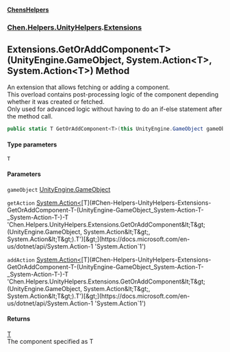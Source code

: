 #### [ChensHelpers](./index.md 'index')
### [Chen.Helpers.UnityHelpers](./Chen-Helpers-UnityHelpers.md 'Chen.Helpers.UnityHelpers').[Extensions](./Chen-Helpers-UnityHelpers-Extensions.md 'Chen.Helpers.UnityHelpers.Extensions')
## Extensions.GetOrAddComponent&lt;T&gt;(UnityEngine.GameObject, System.Action&lt;T&gt;, System.Action&lt;T&gt;) Method
An extension that allows fetching or adding a component.  
This overload contains post-processing logic of the component depending whether it was created or fetched.  
Only used for advanced logic without having to do an if-else statement after the method call.  
```csharp
public static T GetOrAddComponent<T>(this UnityEngine.GameObject gameObject, System.Action<T> getAction, System.Action<T> addAction);
```
#### Type parameters
<a name='Chen-Helpers-UnityHelpers-Extensions-GetOrAddComponent-T-(UnityEngine-GameObject_System-Action-T-_System-Action-T-)-T'></a>
`T`  
  
  
#### Parameters
<a name='Chen-Helpers-UnityHelpers-Extensions-GetOrAddComponent-T-(UnityEngine-GameObject_System-Action-T-_System-Action-T-)-gameObject'></a>
`gameObject` [UnityEngine.GameObject](https://docs.microsoft.com/en-us/dotnet/api/UnityEngine.GameObject 'UnityEngine.GameObject')  
  
  
<a name='Chen-Helpers-UnityHelpers-Extensions-GetOrAddComponent-T-(UnityEngine-GameObject_System-Action-T-_System-Action-T-)-getAction'></a>
`getAction` [System.Action&lt;](https://docs.microsoft.com/en-us/dotnet/api/System.Action-1 'System.Action`1')[T](#Chen-Helpers-UnityHelpers-Extensions-GetOrAddComponent-T-(UnityEngine-GameObject_System-Action-T-_System-Action-T-)-T 'Chen.Helpers.UnityHelpers.Extensions.GetOrAddComponent&lt;T&gt;(UnityEngine.GameObject, System.Action&lt;T&gt;, System.Action&lt;T&gt;).T')[&gt;](https://docs.microsoft.com/en-us/dotnet/api/System.Action-1 'System.Action`1')  
  
  
<a name='Chen-Helpers-UnityHelpers-Extensions-GetOrAddComponent-T-(UnityEngine-GameObject_System-Action-T-_System-Action-T-)-addAction'></a>
`addAction` [System.Action&lt;](https://docs.microsoft.com/en-us/dotnet/api/System.Action-1 'System.Action`1')[T](#Chen-Helpers-UnityHelpers-Extensions-GetOrAddComponent-T-(UnityEngine-GameObject_System-Action-T-_System-Action-T-)-T 'Chen.Helpers.UnityHelpers.Extensions.GetOrAddComponent&lt;T&gt;(UnityEngine.GameObject, System.Action&lt;T&gt;, System.Action&lt;T&gt;).T')[&gt;](https://docs.microsoft.com/en-us/dotnet/api/System.Action-1 'System.Action`1')  
  
  
#### Returns
[T](#Chen-Helpers-UnityHelpers-Extensions-GetOrAddComponent-T-(UnityEngine-GameObject_System-Action-T-_System-Action-T-)-T 'Chen.Helpers.UnityHelpers.Extensions.GetOrAddComponent&lt;T&gt;(UnityEngine.GameObject, System.Action&lt;T&gt;, System.Action&lt;T&gt;).T')  
The component specified as T  
